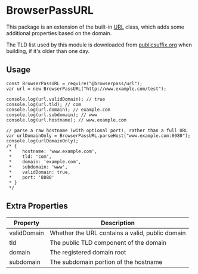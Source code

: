 # BrowserPassURL

This package is an extension of the built-in [URL][1] class, which adds some additional properties based on the domain.

The TLD list used by this module is downloaded from [publicsuffix.org][2] when building, if it's older than one day.

[1]: https://developer.mozilla.org/en-US/docs/Web/API/URL
[2]: https://publicsuffix.org/

## Usage

```JS
const BrowserPassURL = require("@browserpass/url");
var url = new BrowserPassURL("http://www.example.com/test");

console.log(url.validDomain); // true
console.log(url.tld); // com
console.log(url.domain); // example.com
console.log(url.subdomain); // www
console.log(url.hostname); // www.example.com

// parse a raw hostname (with optional port), rather than a full URL
var urlDomainOnly = BrowserPassURL.parseHost("www.example.com:8080");
console.log(urlDomainOnly);
/* {
 *    hostname: 'www.example.com',
 *    tld: 'com',
 *    domain: 'example.com',
 *    subdomain: 'www',
 *    validDomain: true,
 *    port: '8080'
 * }
 */
```

## Extra Properties

| Property    | Description                                     |
| ----------- | ----------------------------------------------- |
| validDomain | Whether the URL contains a valid, public domain |
| tld         | The public TLD component of the domain          |
| domain      | The registered domain root                      |
| subdomain   | The subdomain portion of the hostname           |
